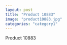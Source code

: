 ```yaml
---
layout: post
title: "Product 10883"
image: "product10883.jpg"
categories: "category1"
---
```

Product 10883
